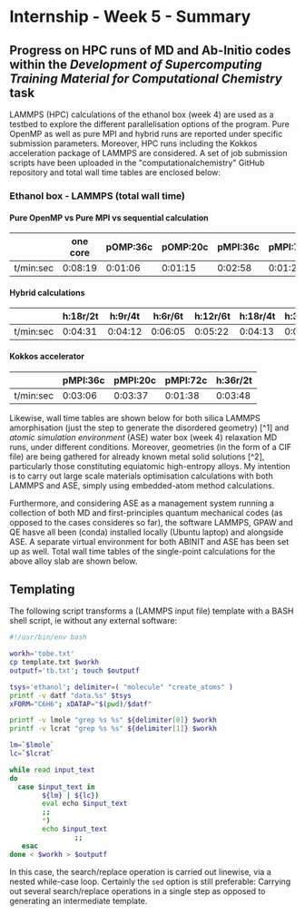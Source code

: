 # Internship - Week 5 - Summary

## Progress on HPC runs of MD and Ab-Initio codes within the *Development of Supercomputing Training Material for Computational Chemistry* task

LAMMPS (HPC) calculations of the ethanol box (week 4) are used as a testbed to explore the different parallelisation options of the program.
Pure OpenMP as well as pure MPI and hybrid runs are reported under specific submission parameters. Moreover, HPC runs including the Kokkos acceleration package of LAMMPS are considered. A set of job submission scripts have been uploaded in the "computationalchemistry" GitHub repository and total wall time tables are enclosed below:

### Ethanol box - LAMMPS (total wall time)

#### Pure OpenMP vs Pure MPI vs sequential calculation 

|          | one core | pOMP:36c | pOMP:20c | pMPI:36c | pMPI:72c | pMPI:144c |
|----------|----------|----------|----------|----------|----------|-----------|
|t/min:sec |  0:08:19 |  0:01:06 |  0:01:15 |  0:02:58 | 0:01:22  |  0:01:02  |

#### Hybrid calculations

|          | h:18r/2t | h:9r/4t  | h:6r/6t | h:12r/6t | h:18r/4t | h:36r/2t |
|----------|----------|----------|---------|----------|----------|----------|
|t/min:sec | 0:04:31  | 0:04:12  | 0:06:05 | 0:05:22  | 0:04:13  | 0:02:48  |

#### Kokkos accelerator

|          | pMPI:36c | pMPI:20c | pMPI:72c| h:36r/2t |
|----------|----------|----------|---------|----------|
|t/min:sec |  0:03:06 | 0:03:37  | 0:01:38 | 0:03:48  |


Likewise, wall time tables are shown below for both silica LAMMPS amorphisation (just the step to generate the disordered geometry) [^1] and *atomic simulation environment* (ASE) water box (week 4) relaxation MD runs, under different conditions. Moreover, geometries (in the form of a CIF file) are being gathered for already known metal solid solutions [^2], particularly those constituting equiatomic high-entropy alloys. My intention is to carry out large scale materials optimisation calculations with both LAMMPS and ASE, simply using embedded-atom method calculations.

Furthermore, and considering ASE as a management system running a collection of both MD and first-principles quantum mechanical codes (as opposed to the cases consideres so far), the software LAMMPS, GPAW and QE hasve all been (conda) installed locally (Ubuntu laptop) and alongside ASE. A separate virtual environment for both ABINIT and ASE has been set up as well. Total wall time tables of the single-point calculations for the above alloy slab are shown below.

## Templating

The following script transforms a (LAMMPS input file) template with a BASH shell script, ie without any external software:
```bash
#!/usr/bin/env bash

workh='tobe.txt'
cp template.txt $workh
outputf='tb.txt'; touch $outputf

tsys='ethanol'; delimiter=( "molecule" "create_atoms" ) 
printf -v datf "data.%s" $tsys
xFORM="C6H6"; xDATAP="$(pwd)/$datf"

printf -v lmole "grep %s %s" ${delimiter[0]} $workh
printf -v lcrat "grep %s %s" ${delimiter[1]} $workh

lm=`$lmole`
lc=`$lcrat`

while read input_text
do
  case $input_text in
        ${lm} | ${lc}) 
		eval echo $input_text
		;;
        *)              
		echo $input_text
                ;;
   esac
done < $workh > $outputf
```
In this case, the search/replace operation is carried out linewise, via a nested while-case loop. Certainly the `sed` option is still preferable: Carrying out several search/replace operations in a single step as opposed to generating an intermediate template.